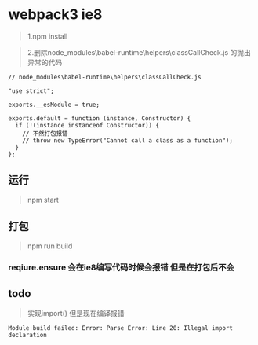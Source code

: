 # webpack3 ie8


> 1.npm install

> 2.删除node_modules\babel-runtime\helpers\classCallCheck.js 的抛出异常的代码

```
// node_modules\babel-runtime\helpers\classCallCheck.js

"use strict";

exports.__esModule = true;

exports.default = function (instance, Constructor) {
  if (!(instance instanceof Constructor)) {
    // 不然打包报错
    // throw new TypeError("Cannot call a class as a function");
  }
};

```

## 运行

> npm start

## 打包

> npm run build


### reqiure.ensure 会在ie8编写代码时候会报错 但是在打包后不会




## todo

> 实现import() 但是现在编译报错

```
Module build failed: Error: Parse Error: Line 20: Illegal import declaration

```